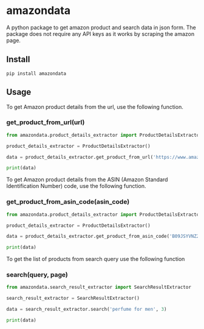 # amazondata

A python package to get amazon product and search data in json form. The package does not require any API keys as it works by scraping the amazon page.

## Install

```
pip install amazondata
```

## Usage

To get Amazon product details from the url, use the following function.

### get_product_from_url(url)

```python
from amazondata.product_details_extractor import ProductDetailsExtractor

product_details_extractor = ProductDetailsExtractor()

data = product_details_extractor.get_product_from_url('https://www.amazon.in/dp/B09JSYVNZ2')

print(data)
```

To get Amazon product details from the ASIN (Amazon Standard Identification Number) code, use the following function.

### get_product_from_asin_code(asin_code)

```python
from amazondata.product_details_extractor import ProductDetailsExtractor

product_details_extractor = ProductDetailsExtractor()

data = product_details_extractor.get_product_from_asin_code('B09JSYVNZ2')

print(data)
```

To get the list of products from search query use the following function

### search(query, page)

```python
from amazondata.search_result_extractor import SearchResultExtractor

search_result_extractor = SearchResultExtractor()

data = search_result_extractor.search('perfume for men', 3)

print(data)

```


